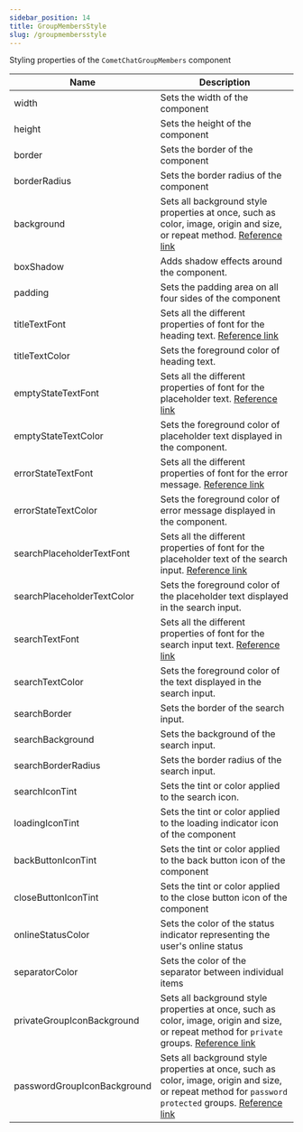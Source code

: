 ```yaml
---
sidebar_position: 14
title: GroupMembersStyle
slug: /groupmembersstyle
---
```


Styling properties of the `CometChatGroupMembers` component

| Name | Description | 
| ---- | ---- | 
| width | Sets the width of the component | 
| height | Sets the height of the component | 
| border | Sets the border of the component | 
| borderRadius | Sets the border radius of the component | 
| background | Sets all background style properties at once, such as color, image, origin and size, or repeat method. [Reference link](https://developer.mozilla.org/en-US/docs/Web/CSS/background) | 
| boxShadow | Adds shadow effects around the component. | 
| padding | Sets the padding area on all four sides of the component | 
| titleTextFont | Sets all the different properties of font for the heading text. [Reference link](https://developer.mozilla.org/en-US/docs/Web/CSS/font) | 
| titleTextColor | Sets the foreground color of heading text. | 
| emptyStateTextFont | Sets all the different properties of font for the placeholder text. [Reference link](https://developer.mozilla.org/en-US/docs/Web/CSS/font) | 
| emptyStateTextColor | Sets the foreground color of placeholder text displayed in the component. | 
| errorStateTextFont | Sets all the different properties of font for the error message. [Reference link](https://developer.mozilla.org/en-US/docs/Web/CSS/font) | 
| errorStateTextColor | Sets the foreground color of error message displayed in the component. | 
| searchPlaceholderTextFont | Sets all the different properties of font for the placeholder text of the search input. [Reference link](https://developer.mozilla.org/en-US/docs/Web/CSS/font) | 
| searchPlaceholderTextColor | Sets the foreground color of the placeholder text displayed in the search input. | 
| searchTextFont | Sets all the different properties of font for the search input text. [Reference link](https://developer.mozilla.org/en-US/docs/Web/CSS/font) | 
| searchTextColor | Sets the foreground color of the text displayed in the search input. | 
| searchBorder | Sets the border of the search input. | 
| searchBackground | Sets the background of the search input. | 
| searchBorderRadius | Sets the border radius of the search input. | 
| searchIconTint | Sets the tint or color applied to the search icon. | 
| loadingIconTint | Sets the tint or color applied to the loading indicator icon of the component | 
| backButtonIconTint | Sets the tint or color applied to the back button icon of the component | 
| closeButtonIconTint | Sets the tint or color applied to the close button icon of the component | 
| onlineStatusColor | Sets the color of the status indicator representing the user's online status | 
| separatorColor | Sets the color of the separator between individual items | 
| privateGroupIconBackground | Sets all background style properties at once, such as color, image, origin and size, or repeat method for `private` groups. [Reference link](https://developer.mozilla.org/en-US/docs/Web/CSS/background) | 
| passwordGroupIconBackground | Sets all background style properties at once, such as color, image, origin and size, or repeat method for `password protected` groups. [Reference link](https://developer.mozilla.org/en-US/docs/Web/CSS/background) | 
